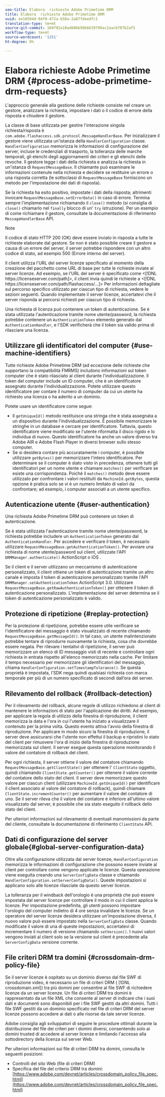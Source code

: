 ```yaml
---
seo-title: Elabora  richieste Adobe Primetime DRM
title: Elabora  richieste Adobe Primetime DRM
uuid: ee10504d-84f0-472a-b58a-2a87fdeedfc1
translation-type: tm+mt
source-git-commit: 1b9792a10ad606b99b6639799ac2aacb707b2af5
workflow-type: tm+mt
source-wordcount: '1251'
ht-degree: 0%

---
```



# Elabora  richieste Adobe Primetime DRM {#process-adobe-primetime-drm-requests}

L&#39;approccio generale alla gestione delle richieste consiste nel creare un gestore, analizzare la richiesta, impostare i dati o il codice di errore della risposta e chiudere il gestore.

La classe di base utilizzata per gestire l&#39;interazione singola richiesta/risposta è `com.adobe.flashaccess.sdk.protocol.MessageHandlerBase`. Per inizializzare il gestore viene utilizzata un&#39;istanza della `HandlerConfiguration` classe. `HandlerConfiguration` memorizza le informazioni di configurazione del server, incluse le credenziali di trasporto, la tolleranza delle marche temporali, gli elenchi degli aggiornamenti dei criteri e gli elenchi delle revoche. Il gestore legge i dati della richiesta e analizza la richiesta in un&#39;istanza di `RequestMessageBase`. Il chiamante può esaminare le informazioni contenute nella richiesta e decidere se restituire un errore o una risposta corretta (le sottoclassi di `RequestMessageBase` forniscono un metodo per l&#39;impostazione dei dati di risposta).

Se la richiesta ha esito positivo, impostate i dati della risposta; altrimenti invocare `RequestMessageBase.setErrorData()` in caso di errore. Termina sempre l&#39;implementazione richiamando il `close()` metodo (si consiglia di `close()` chiamarlo nel `finally` blocco di un&#39; `try` istruzione). Per un esempio di come richiamare il gestore, consultate la documentazione di riferimento `MessageHandlerBase` API.

>[!NOTE]
>
>Il codice di stato HTTP 200 (OK) deve essere inviato in risposta a tutte le richieste elaborate dal gestore. Se non è stato possibile creare il gestore a causa di un errore del server, il server potrebbe rispondere con un altro codice di stato, ad esempio 500 (Errore interno del server).

Il client utilizza l&#39;URL del server licenze specificato al momento della creazione del pacchetto come URL di base per tutte le richieste inviate al server licenze. Ad esempio, se l&#39;URL del server è specificato come &lt;[!DNL ht<span></span>tps://licenseserver.com/path]>, il client invia quindi le richieste a &lt;[!DNL ht<span></span>tps://licenseserver.com/path/flashaccess/...]> Per informazioni dettagliate sul percorso specifico utilizzato per ciascun tipo di richiesta, vedere le sezioni seguenti. Quando implementate il server licenze, accertatevi che il server risponda ai percorsi richiesti per ciascun tipo di richiesta.

Una richiesta di licenza può contenere un token di autenticazione. Se è stata utilizzata l&#39;autenticazione tramite nome utente/password, la richiesta potrebbe contenere un `AuthenticationToken` elemento generato dal `AuthenticationHandler`, e l&#39;SDK verificherà che il token sia valido prima di rilasciare una licenza.

## Utilizzare gli identificatori del computer {#use-machine-identifiers}

Tutte  richieste Adobe Primetime DRM (ad eccezione delle richieste che supportano la compatibilità FMRMS) includono informazioni sul token computer che è stato rilasciato al client durante l&#39;individualizzazione. Il token del computer include un ID computer, che è un identificatore assegnato durante l&#39;individualizzazione. Potete utilizzare questo identificatore per contare il numero di computer da cui un utente ha richiesto una licenza o ha aderito a un dominio.

Potete usare un identificatore come segue:

* Il `getUniqueId()` metodo restituisce una stringa che è stata assegnata a un dispositivo durante l&#39;individualizzazione. È possibile memorizzare le stringhe in un database e cercare per identificatore. Tuttavia, questo identificatore viene modificato se l&#39;utente riformatta il disco rigido e lo individua di nuovo. Questo identificatore ha anche un valore diverso tra  Adobe AIR e  Adobe Flash Player in diversi browser sullo stesso computer.
* Se si desidera contare più accuratamente i computer, è possibile utilizzare `getBytes()` per memorizzare l&#39;intero identificatore. Per determinare se il computer è stato visto in precedenza, ottenere tutti gli identificatori per un nome utente e chiamare `matches()` per verificare se esiste una corrispondenza. Poiché il `matches()` metodo deve essere utilizzato per confrontare i valori restituiti da `MachineId.getBytes`, questa opzione è pratica solo se vi è un numero limitato di valori da confrontare; ad esempio, i computer associati a un utente specifico.

## Autenticazione utente {#user-authentication}

Una richiesta  Adobe Primetime DRM può contenere un token di autenticazione.

Se è stata utilizzata l&#39;autenticazione tramite nome utente/password, la richiesta potrebbe includere un `AuthenticationToken` generato dal `AuthenticationHandler`. Per accedere e verificare il token, è necessario utilizzare `RequestMessageBase.getAuthenticationToken()`. Per avviare una richiesta di nome utente/password sul client, utilizzate l&#39;API `DRMManager.authenticate()` ActionScript o iOS .

Se il client e il server utilizzano un meccanismo di autenticazione personalizzato, il client ottiene un token di autenticazione tramite un altro canale e imposta il token di autenticazione personalizzato tramite l&#39;API `DRMManager.setAuthenticationToken`  ActionScript 3.0. Utilizzare `RequestMessageBase.getRawAuthenticationToken()` per ottenere il token di autenticazione personalizzato. L&#39;implementazione del server determina se il token di autenticazione personalizzato è valido.

## Protezione di ripetizione {#replay-protection}

Per la protezione di ripetizione, potrebbe essere utile verificare se l&#39;identificatore del messaggio è stato visualizzato di recente chiamando `RequestMessageBase.getMessageId()`. In tal caso, un utente malintenzionato potrebbe tentare di riprodurre nuovamente la richiesta, cosa che dovrebbe essere negata. Per rilevare i tentativi di ripetizione, il server può memorizzare un elenco di ID messaggio visti di recente e controllare ogni richiesta in entrata rispetto all&#39;elenco memorizzato nella cache. Per limitare il tempo necessario per memorizzare gli identificatori del messaggio, chiama `HandlerConfiguration.setTimestampTolerance()`. Se questa proprietà è impostata, l’SDK nega quindi qualsiasi richiesta con marca temporale per più di un numero specificato di secondi dall’ora del server.

## Rilevamento del rollback {#rollback-detection}

Per il rilevamento del rollback, alcune regole di utilizzo richiedono al client di mantenere le informazioni di stato per l&#39;applicazione dei diritti. Ad esempio, per applicare la regola di utilizzo della finestra di riproduzione, il client memorizza la data e l&#39;ora in cui l&#39;utente ha iniziato a visualizzare il contenuto per la prima volta. Questo evento attiva l&#39;avvio della finestra di riproduzione. Per applicare in modo sicuro la finestra di riproduzione, il server deve assicurarsi che l&#39;utente non effettui il backup e ripristini lo stato del client per rimuovere l&#39;ora di inizio della finestra di riproduzione memorizzata sul client. Il server esegue questa operazione monitorando il valore del contatore di rollback del client.

Per ogni richiesta, il server ottiene il valore del contatore chiamando `RequestMessageBase.getClientState()` per ottenere l&#39; `ClientState` oggetto, quindi chiamando `ClientState.getCounter()` per ottenere il valore corrente del contatore dello stato del client. Il server deve memorizzare questo valore per ciascun client (utilizzare `MachineId.getUniqueId()` per identificare il client associato al valore del contatore di rollback), quindi chiamare `ClientState.incrementCounter()` per aumentare il valore del contatore di uno. Se il server rileva che il valore del contatore è inferiore all&#39;ultimo valore visualizzato dal server, è possibile che sia stato eseguito il rollback dello stato del client.

Per ulteriori informazioni sul rilevamento di eventuali manomissioni da parte del cliente, consultate la documentazione di riferimento `ClientState` API.

## Dati di configurazione del server globale{#global-server-configuration-data}

Oltre alla configurazione utilizzata dal server licenze, `HandlerConfiguration` memorizza le informazioni di configurazione che possono essere inviate al client per controllare come vengono applicate le licenze. Questa operazione viene eseguita creando una `ServerConfigData` classe e chiamando `HandlerConfiguration.setServerConfigData()`. Queste impostazioni si applicano solo alle licenze rilasciate da questo server licenze.

La tolleranza per il windback dell&#39;orologio è una proprietà che può essere impostata dal server licenze per controllare il modo in cui il client applica le licenze. Per impostazione predefinita, gli utenti possono impostare l&#39;orologio del computer indietro di 4 ore senza invalidare le licenze. Se un operatore del server licenze desidera utilizzare un&#39;impostazione diversa, il nuovo valore può essere impostato nella `ServerConfigData` classe. Quando modificate il valore di una di queste impostazioni, accertatevi di incrementare il numero di versione chiamando `setVersion()`. I nuovi valori vengono inviati al client solo se la versione sul client è precedente alla `ServerConfigData` versione corrente.

## File criteri DRM tra domini {#crossdomain-drm-policy-file}

Se il server licenze è ospitato su un dominio diverso dal file SWF di riproduzione video, è necessario un file di criteri DRM ( [!DNL crossdomain.xml]) tra più domini per consentire al file SWF di richiedere licenze da un server licenze. Un file di criteri DRM tra domini è rappresentato da un file XML che consente al server di indicare che i suoi dati e documenti sono disponibili per i file SWF gestiti da altri domini. Tutti i file SWF gestiti da un dominio specificato nel file di criteri DRM del server licenze possono accedere ai dati o alle risorse da tale server licenze.

 Adobe consiglia agli sviluppatori di seguire le procedure ottimali durante la distribuzione del file dei criteri per i domini diversi, consentendo solo ai domini trusted di accedere al server licenze e limitando l&#39;accesso alla sottodirectory della licenza sul server Web.

Per ulteriori informazioni sui file di criteri DRM tra domini, consulta le seguenti posizioni:

* Controlli del sito Web (file di criteri DRM)
* Specifica del file del criterio DRM tra domini: [https://www.adobe.com/devnet/articles/crossdomain_policy_file_spec.html](https://www.adobe.com/devnet/articles/crossdomain_policy_file_spec.html)